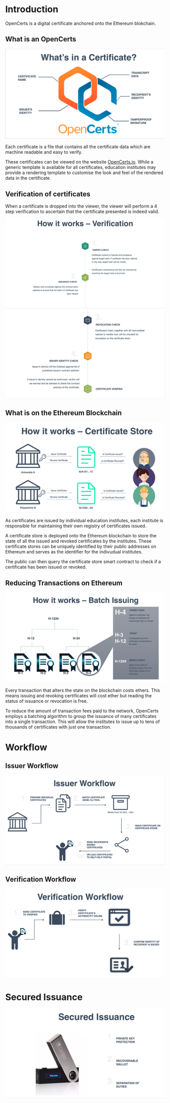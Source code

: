 # Introduction

OpenCerts is a digital certificate anchored onto the Ethereum blokchain. 

## What is an OpenCerts

![Inside a Certificate](./assets/introduction/inside-a-certificate.png)

Each certificate is a file that contains all the certificate data which are machine readable and easy to verify.

These certificates can be viewed on the website [OpenCerts.io](https://opencerts.io/). While a generic template is available for all certificates, education institutes may provide a rendering template to customise the look and feel of the rendered data in the certificate.

## Verification of certificates

When a certificate is dropped into the viewer, the viewer will perform a 4 step verification to ascertain that the certificate presented is indeed valid.

![Verification](./assets/introduction/verification-part-1.png)
![Verification](./assets/introduction/verification-part-2.png)

## What is on the Ethereum Blockchain

![Certificate Store](./assets/introduction/certificate-store.png)

As certificates are issued by individual education institutes, each institute is responsible for maintaining their own registry of certificates issued.

A certificate store is deployed onto the Ethereum blockchain to store the state of all the issued and revoked certificates by the institutes. These certificate stores can be uniquely identified by their public addresses on Ethereum and serves as the identifier for the indivudual institutes. 

The public can then query the certificate store smart contract to check if a certificate has been issued or revoked. 

## Reducing Transactions on Ethereum

![Batch Issuing](./assets/introduction/batch-issuing.png)

Every transaction that alters the state on the blockchain costs ethers. This means issuing and revoking certificates will cost ether but reading the status of issuance or revocation is free. 

To reduce the amount of transaction fees paid to the network, OpenCerts employs a batching algorithm to group the issuance of many certificates into a single transaction. This will allow the institutes to issue up to tens of thousands of certificates with just one transaction.

# Workflow

## Issuer Workflow

![Verification](./assets/introduction/issuer-workflow.png)

## Verification Workflow

![Verification](./assets/introduction/verification-workflow.png)

# Secured Issuance

![Verification](./assets/introduction/secured-issuance.png)
